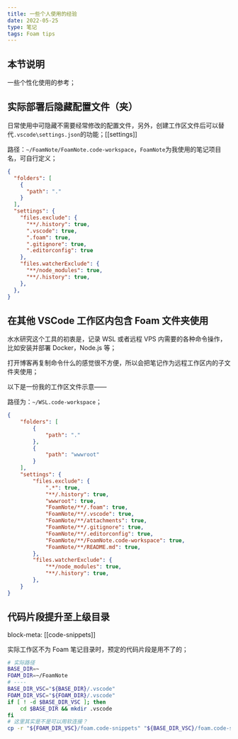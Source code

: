 ```yaml
---
title: 一些个人使用的经验
date: 2022-05-25
type: 笔记
tags: Foam tips
---
```


## 本节说明

一些个性化使用的参考；

## 实际部署后隐藏配置文件（夹）

日常使用中可隐藏不需要经常修改的配置文件，另外，创建工作区文件后可以替代`.vscode\settings.json`的功能；[[settings]]

路径：`~/FoamNote/FoamNote.code-workspace`，`FoamNote`为我使用的笔记项目名，可自行定义；

```json
{
  "folders": [
    {
      "path": "."
    }
  ],
  "settings": {
    "files.exclude": {
      "**/.history": true,
      ".vscode": true,
      ".foam": true,
      ".gitignore": true,
      ".editorconfig": true
    },
    "files.watcherExclude": {
      "**/node_modules": true,
      "**/.history": true,
    },
  },
}
```

## 在其他 VSCode 工作区内包含 Foam 文件夹使用

水水研究这个工具的初衷是，记录 WSL 或者远程 VPS 内需要的各种命令操作，比如安装并部署 Docker，Node.js 等；

打开博客再复制命令什么的感觉很不方便，所以会把笔记作为远程工作区内的子文件夹使用；

以下是一份我的工作区文件示意——

路径为：`~/WSL.code-workspace`；

```json
{
    "folders": [
        {
            "path": "."
        },
        {
            "path": "wwwroot"
        }
    ],
    "settings": {
        "files.exclude": {
            ".*": true,
            "**/.history": true,
            "wwwroot": true,
            "FoamNote/**/.foam": true,
            "FoamNote/**/.vscode": true,
            "FoamNote/**/attachments": true,
            "FoamNote/**/.gitignore": true,
            "FoamNote/**/.editorconfig": true,
            "FoamNote/**/FoamNote.code-workspace": true,
            "FoamNote/**/README.md": true,
        },
        "files.watcherExclude": {
            "**/node_modules": true,
            "**/.history": true,
        },
    }
}
```

## 代码片段提升至上级目录

block-meta: [[code-snippets]]

实际工作区不为 Foam 笔记目录时，预定的代码片段是用不了的；

```bash
# 实际路径
BASE_DIR=~
FOAM_DIR=~/FoamNote
# ----
BASE_DIR_VSC="${BASE_DIR}/.vscode"
FOAM_DIR_VSC="${FOAM_DIR}/.vscode"
if [ ! -d $BASE_DIR_VSC ]; then
    cd $BASE_DIR && mkdir .vscode
fi
# 这里其实是不是可以用软连接？
cp -r "${FOAM_DIR_VSC}/foam.code-snippets" "${BASE_DIR_VSC}/foam.code-snippets"
```

